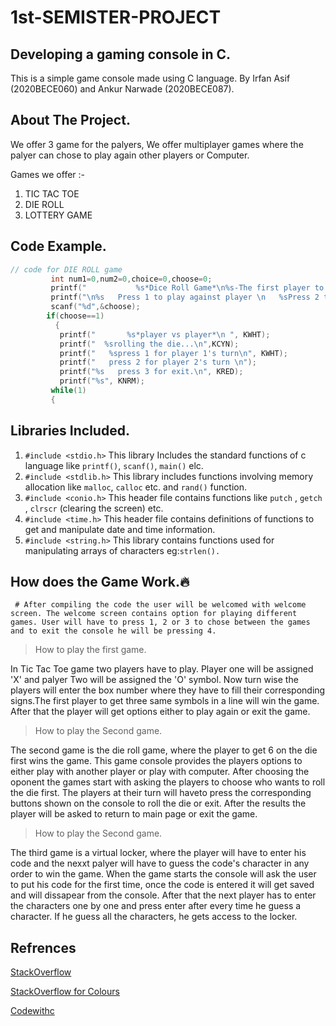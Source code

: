 # 1st-SEMISTER-PROJECT
## Developing a gaming console in C.

This is a simple game console made using C language. By Irfan Asif (2020BECE060) and Ankur Narwade (2020BECE087). 

## About The Project.

We offer 3 game for the palyers, We offer multiplayer games where the palyer can chose to play again other players or Computer. 

   Games we offer :-

1. TIC TAC TOE
2. DIE ROLL
3. LOTTERY GAME

## Code Example.

```c
// code for DIE ROLL game
         int num1=0,num2=0,choice=0,choose=0;
         printf("           %s*Dice Roll Game*\n%s-The first player to get a 6 wins the game- \n", KMAG, KWHT);
         printf("\n%s   Press 1 to play against player \n   %sPress 2 to play against computer\n              ", KYEL, KBLU);
         scanf("%d",&choose);
        if(choose==1)
          {
           printf("       %s*player vs player*\n ", KWHT);
           printf("  %srolling the die...\n",KCYN);
           printf("   %spress 1 for player 1's turn\n", KWHT);
           printf("   press 2 for player 2's turn \n");
           printf("%s   press 3 for exit.\n", KRED);
           printf("%s", KNRM);
         while(1)
         {
```

  

## Libraries Included.

1. `#include <stdio.h>`  This library Includes the standard functions of c language like `printf()`, `scanf()`, `main()` elc.
2. `#include <stdlib.h>`   This library includes functions involving memory allocation like `malloc`,  `calloc` etc. and `rand()` function.
3. `#include <conio.h>`  This header file contains functions like `putch` , `getch` , `clrscr` (clearing the screen) etc.
4. `#include <time.h>` This header file contains definitions of functions to get and manipulate date and time information.
5. `#include <string.h>` This library contains functions used for manipulating arrays of characters eg:`strlen().`

## How does the Game Work.🔥

     # After compiling the code the user will be welcomed with welcome screen. The welcome screen contains option for playing different games. User will have to press 1, 2 or 3 to chose between the games and to exit the console he will be pressing 4.

>How to play the first game.

In Tic Tac Toe game two players have to play. Player one will be assigned 'X' and palyer Two will be assigned the 'O' symbol. Now turn wise the players will enter the box number where they have to fill their corresponding signs.The first player to get three same symbols in a line will win the game. After that the player will get options either to play again or exit the game.

>How to play the Second game.

The second game is the die roll game, where the player to get 6 on the die first wins the game. This game console provides the players options to either play with another player or play with computer. After choosing the oponent the games start with asking the players to choose who wants to roll the die first. The players at their turn will haveto press the corresponding buttons shown on the console to roll the die or exit. After the results the player will be asked to return to main page or exit the game.

>How to play the Second game.

The third game is a virtual locker, where the player will have to enter his code and the nexxt palyer will have to guess the code's character in any order to win the game. When the game starts the console will ask the user to put his code for the first time, once the code is entered it will get saved and will dissapear from the console. After that the next player has to enter the characters one by one and press enter after every time he guess a character. If he guess all the characters, he gets access to the locker.

## Refrences

[StackOverflow](https://stackoverflow.com/questions/15102976/how-to-clear-screen-from-simple-c-program)

[StackOverflow for Colours](https://stackoverflow.com/questions/3585846/color-text-in-terminal-applications-in-unix)

[Codewithc](https://www.codewithc.com/mini-project-in-c-tic-tac-toe-game/)

